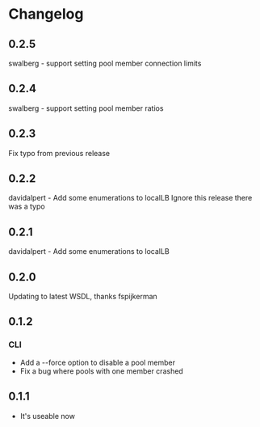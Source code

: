 # Changelog
## 0.2.5
swalberg - support setting pool member connection limits
## 0.2.4
swalberg - support setting pool member ratios
## 0.2.3
Fix typo from previous release
## 0.2.2
davidalpert - Add some enumerations to localLB
Ignore this release there was a typo
## 0.2.1
davidalpert - Add some enumerations to localLB

## 0.2.0
Updating to latest WSDL, thanks fspijkerman

## 0.1.2
### CLI
* Add a --force option to disable a pool member
* Fix a bug where pools with one member crashed

## 0.1.1
* It's useable now
